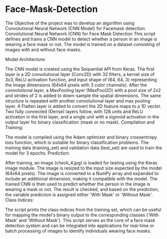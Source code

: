 # Face-Mask-Detection
The Objective of the project was to develop an algorithm using Convolutional Neural Network (CNN Model) for Facemask detection.
Convolutional Neural Network (CNN) for Face Mask Detection
This script defines and trains a CNN model to detect whether a person in an image is wearing a face mask or not. The model is trained on a dataset consisting of images with and without face masks.

Model Architecture:

The CNN model is created using the Sequential API from Keras.
The first layer is a 2D convolutional layer (Conv2D) with 32 filters, a kernel size of 3x3, ReLU activation function, and input shape of (64, 64, 3) representing the image dimensions (64x64 pixels with 3 color channels).
After the convolutional layer, a MaxPooling layer (MaxPool2D) with a pool size of 2x2 and strides of 2 is added to down-sample the spatial dimensions.
The same structure is repeated with another convolutional layer and max pooling layer.
A Flatten layer is added to convert the 2D feature maps to a 1D vector.
Two fully connected (Dense) layers follow, with 128 units and ReLU activation in the first layer, and a single unit with a sigmoid activation in the output layer for binary classification (mask or no mask).
Compilation and Training:

The model is compiled using the Adam optimizer and binary crossentropy loss function, which is suitable for binary classification problems.
The training data (training_set) and validation data (test_set) are used to train the model for 3 epochs.
Prediction:

After training, an image (check_4.jpg) is loaded for testing using the Keras image module. The image is resized to the input size expected by the model (64x64 pixels).
The image is converted to a NumPy array and expanded to include an additional dimension, making it compatible with the model.
The trained CNN is then used to predict whether the person in the image is wearing a mask or not.
The result is checked, and based on the prediction, the variable prediction is assigned either 'With Mask' or 'Without Mask'.
Class Indices:

The script prints the class indices from the training set, which can be useful for mapping the model's binary output to the corresponding classes ('With Mask' and 'Without Mask').
This script serves as the core of a face mask detection system and can be integrated into applications for real-time or batch processing of images to identify individuals wearing face masks.
